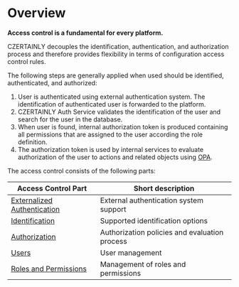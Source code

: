 # Overview

**Access control is a fundamental for every platform.**

CZERTAINLY decouples the identification, authentication, and authorization process and therefore provides flexibility in terms of configuration access control rules.

The following steps are generally applied when used should be identified, authenticated, and authorized:
1. User is authenticated using external authentication system. The identification of authenticated user is forwarded to the platform.
2. CZERTAINLY Auth Service validates the identification of the user and search for the user in the database.
3. When user is found, internal authorization token is produced containing all permissions that are assigned to the user according the role definition.
4. The authorization token is used by internal services to evaluate authorization of the user to actions and related objects using [OPA](https://www.openpolicyagent.org/).

The access control consists of the following parts:

| Access Control Part                                          | Short description                             |
|--------------------------------------------------------------|-----------------------------------------------|
 | [Externalized Authentication](./externalized-authentication) | External authentication system support        |
| [Identification](./identification)                           | Supported identification options              |
| [Authorization](./authorization)                             | Authorization policies and evaluation process |
| [Users](./users)                                             | User management                               |
| [Roles and Permissions](./roles-permissions)                 | Management of roles and permissions           |